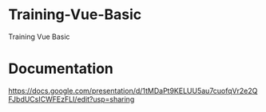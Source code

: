 # Training-Vue-Basic
Training Vue Basic

# Documentation
https://docs.google.com/presentation/d/1tMDaPt9KELUU5au7cuofqVr2e2QFJbdUCsICWFEzFLI/edit?usp=sharing